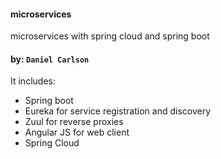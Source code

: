 #### microservices
microservices with spring cloud and spring boot

#### by: `Daniel Carlson`

It includes:
* Spring boot
* Eureka for service registration and discovery
* Zuul for reverse proxies
* Angular JS for web client
* Spring Cloud

